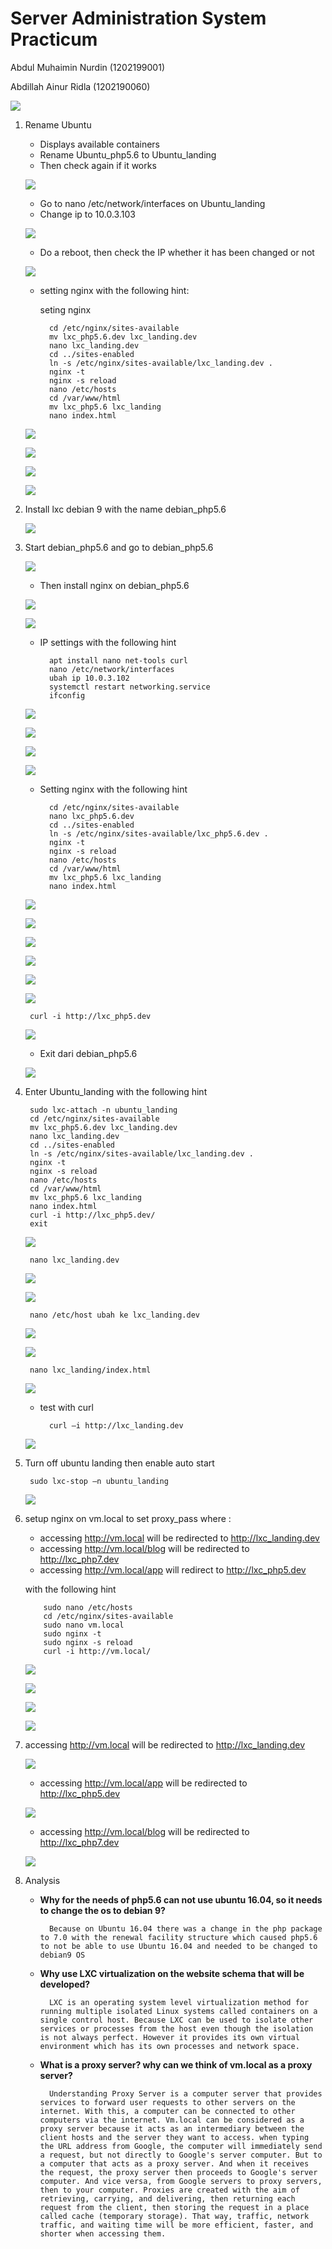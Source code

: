 # Server Administration System Practicum
Abdul Muhaimin Nurdin (1202199001)

Abdillah Ainur Ridla (1202190060)

![](Gambar/gambar1.jpeg)



1. Rename Ubuntu

    - Displays available containers
    - Rename Ubuntu_php5.6 to Ubuntu_landing
    - Then check again if it works

    ![](Gambar/gambar2.png)
    - Go to nano /etc/network/interfaces on Ubuntu_landing
    - Change ip to 10.0.3.103

    ![](Gambar/gambar3.png)
    - Do a reboot, then check the IP whether it has been changed or not

    ![](Gambar/gambar4.png)
    - setting nginx with the following hint:
        
        seting nginx

            cd /etc/nginx/sites-available
            mv lxc_php5.6.dev lxc_landing.dev
            nano lxc_landing.dev
            cd ../sites-enabled
            ln -s /etc/nginx/sites-available/lxc_landing.dev .
            nginx -t
            nginx -s reload
            nano /etc/hosts
            cd /var/www/html
            mv lxc_php5.6 lxc_landing
            nano index.html

    ![](Gambar/gambar5.png)

    ![](Gambar/gambar6.jpeg.png)

    ![](Gambar/gambar7.jpeg.png)

    ![](Gambar/gambar8.jpeg.png)

2. Install lxc debian 9 with the name debian_php5.6

    ![](Gambar/gambar9.jpeg.png)

3. Start debian_php5.6 and go to debian_php5.6

    ![](Gambar/gambar10.jpeg.png)

    - Then install nginx on debian_php5.6

    ![](Gambar/gambar11.jpeg.png)

    ![](Gambar/gambar12.jpeg.png)

    - IP settings with the following hint

            apt install nano net-tools curl
            nano /etc/network/interfaces
            ubah ip 10.0.3.102
            systemctl restart networking.service
            ifconfig

    ![](Gambar/gambar13.jpeg.png)

    ![](Gambar/gambar14.jpeg.png)

    ![](Gambar/gambar15.jpeg.png)

    ![](Gambar/gambar16.jpeg.png)

    - Setting nginx with the following hint

            cd /etc/nginx/sites-available
            nano lxc_php5.6.dev 
            cd ../sites-enabled
            ln -s /etc/nginx/sites-available/lxc_php5.6.dev .
            nginx -t
            nginx -s reload
            nano /etc/hosts
            cd /var/www/html
            mv lxc_php5.6 lxc_landing
            nano index.html
    
    ![](Gambar/gambar17.jpeg.png)

    ![](Gambar/gambar18.jpeg.png)

    ![](Gambar/gambar19.jpeg.png)

    ![](Gambar/gambar20.jpeg.png)

    ![](Gambar/gambar21.jpeg.png)

    ![](Gambar/gambar22.png)

        curl -i http://lxc_php5.dev
    
    ![](Gambar/gambar23.jpeg.png)

    - Exit dari debian_php5.6

    ![](Gambar/gambar24.jpeg.png)

4. Enter Ubuntu_landing with the following hint

        sudo lxc-attach -n ubuntu_landing
        cd /etc/nginx/sites-available
        mv lxc_php5.6.dev lxc_landing.dev
        nano lxc_landing.dev
        cd ../sites-enabled
        ln -s /etc/nginx/sites-available/lxc_landing.dev .
        nginx -t
        nginx -s reload
        nano /etc/hosts
        cd /var/www/html
        mv lxc_php5.6 lxc_landing
        nano index.html
        curl -i http://lxc_php5.dev/
        exit

    ![](Gambar/gambar25.jpeg.png)

        nano lxc_landing.dev

    ![](Gambar/gambar26.jpeg.png)

    ![](Gambar/gambar27.jpeg.png)

        nano /etc/host ubah ke lxc_landing.dev

    ![](Gambar/gambar28.png)

    ![](Gambar/gambar29.jpeg.png)

        nano lxc_landing/index.html

    ![](Gambar/gambar30.jpeg.png)

    - test with curl

            curl –i http://lxc_landing.dev

    ![](Gambar/gambar31.png)

5. Turn off ubuntu landing then enable auto start

        sudo lxc-stop –n ubuntu_landing

    ![](Gambar/gambar32.jpeg.png)

6.	setup nginx on vm.local to set proxy_pass where :

    - accessing http://vm.local will be redirected to  http://lxc_landing.dev
    - accessing http://vm.local/blog will be redirected to  http://lxc_php7.dev
    - accessing http://vm.local/app will redirect to http://lxc_php5.dev

    with the following hint

            sudo nano /etc/hosts
            cd /etc/nginx/sites-available
            sudo nano vm.local
            sudo nginx -t
            sudo nginx -s reload
            curl -i http://vm.local/

    ![](Gambar/gambar33.jpeg.png)

    ![](Gambar/gambar34.png)

    ![](Gambar/gambar35.png)

    ![](Gambar/gambar36.png)

7. accessing http://vm.local will be redirected to http://lxc_landing.dev

    ![](Gambar/gambar37.png)

    - accessing http://vm.local/app will be redirected to http://lxc_php5.dev

    ![](Gambar/gambar38.png)

    - accessing http://vm.local/blog will be redirected to http://lxc_php7.dev

    ![](Gambar/gambar39.png)

8. Analysis

    - **Why for the needs of php5.6 can not use ubuntu 16.04, so it needs to change the os to debian 9?**

            Because on Ubuntu 16.04 there was a change in the php package to 7.0 with the renewal facility structure which caused php5.6 to not be able to use Ubuntu 16.04 and needed to be changed to debian9 OS

    - **Why use LXC virtualization on the website schema that will be developed?**

            LXC is an operating system level virtualization method for running multiple isolated Linux systems called containers on a single control host. Because LXC can be used to isolate other services or processes from the host even though the isolation is not always perfect. However it provides its own virtual environment which has its own processes and network space.

    - **What is a proxy server? why can we think of vm.local as a proxy server?**

            Understanding Proxy Server is a computer server that provides services to forward user requests to other servers on the internet. With this, a computer can be connected to other computers via the internet. Vm.local can be considered as a proxy server because it acts as an intermediary between the client hosts and the server they want to access. when typing the URL address from Google, the computer will immediately send a request, but not directly to Google's server computer. But to a computer that acts as a proxy server. And when it receives the request, the proxy server then proceeds to Google's server computer. And vice versa, from Google servers to proxy servers, then to your computer. Proxies are created with the aim of retrieving, carrying, and delivering, then returning each request from the client, then storing the request in a place called cache (temporary storage). That way, traffic, network traffic, and waiting time will be more efficient, faster, and shorter when accessing them.

    


    
















